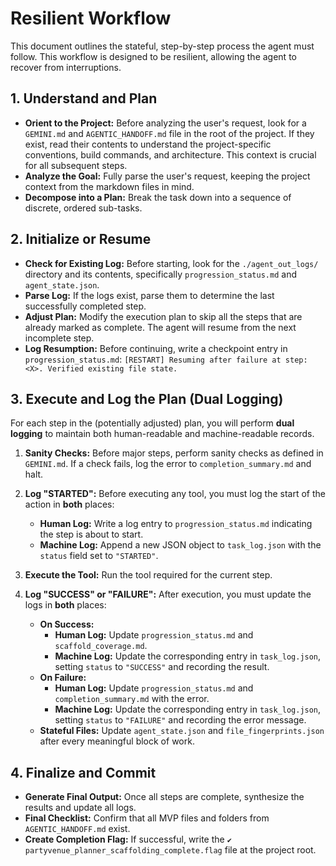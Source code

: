 # Resilient Workflow

This document outlines the stateful, step-by-step process the agent must follow. This workflow is designed to be resilient, allowing the agent to recover from interruptions.

## 1. Understand and Plan

- **Orient to the Project:** Before analyzing the user's request, look for a `GEMINI.md` and `AGENTIC_HANDOFF.md` file in the root of the project. If they exist, read their contents to understand the project-specific conventions, build commands, and architecture. This context is crucial for all subsequent steps.
- **Analyze the Goal:** Fully parse the user's request, keeping the project context from the markdown files in mind.
- **Decompose into a Plan:** Break the task down into a sequence of discrete, ordered sub-tasks.

## 2. Initialize or Resume

- **Check for Existing Log:** Before starting, look for the `./agent_out_logs/` directory and its contents, specifically `progression_status.md` and `agent_state.json`.
- **Parse Log:** If the logs exist, parse them to determine the last successfully completed step.
- **Adjust Plan:** Modify the execution plan to skip all the steps that are already marked as complete. The agent will resume from the next incomplete step.
- **Log Resumption:** Before continuing, write a checkpoint entry in `progression_status.md`: `[RESTART] Resuming after failure at step: <X>. Verified existing file state.`

## 3. Execute and Log the Plan (Dual Logging)

For each step in the (potentially adjusted) plan, you will perform **dual logging** to maintain both human-readable and machine-readable records.

1. **Sanity Checks:** Before major steps, perform sanity checks as defined in `GEMINI.md`. If a check fails, log the error to `completion_summary.md` and halt.

2. **Log "STARTED":** Before executing any tool, you must log the start of the action in **both** places:
    - **Human Log:** Write a log entry to `progression_status.md` indicating the step is about to start.
    - **Machine Log:** Append a new JSON object to `task_log.json` with the `status` field set to `"STARTED"`.

3. **Execute the Tool:** Run the tool required for the current step.

4. **Log "SUCCESS" or "FAILURE":** After execution, you must update the logs in **both** places:
    - **On Success:**
        - **Human Log:** Update `progression_status.md` and `scaffold_coverage.md`.
        - **Machine Log:** Update the corresponding entry in `task_log.json`, setting `status` to `"SUCCESS"` and recording the result.
    - **On Failure:**
        - **Human Log:** Update `progression_status.md` and `completion_summary.md` with the error.
        - **Machine Log:** Update the corresponding entry in `task_log.json`, setting `status` to `"FAILURE"` and recording the error message.
    - **Stateful Files:** Update `agent_state.json` and `file_fingerprints.json` after every meaningful block of work.

## 4. Finalize and Commit

- **Generate Final Output:** Once all steps are complete, synthesize the results and update all logs.
- **Final Checklist:** Confirm that all MVP files and folders from `AGENTIC_HANDOFF.md` exist.
- **Create Completion Flag:** If successful, write the `✔️ partyvenue_planner_scaffolding_complete.flag` file at the project root.
